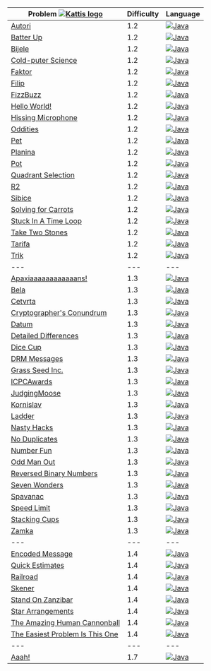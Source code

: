 | Problem [![Kattis logo](https://open.kattis.com/favicon)](https://open.kattis.com/problems) | Difficulty | Language                                                                                                                                |
| ---                                                                                         | ---        | ---                                                                                                                                     |
| [Autori](https://open.kattis.com/problems/autori)                                           | 1.2        | [![Java](https://www.google.com/s2/favicons?domain=java.com)](../master/1.2/Autori/Autori.java)                                         |
| [Batter Up](https://open.kattis.com/problems/batterup)                                      | 1.2        | [![Java](https://www.google.com/s2/favicons?domain=java.com)](../master/1.2/BatterUp/BatterUp.java)                                     |
| [Bijele](https://open.kattis.com/problems/bijele)                                           | 1.2        | [![Java](https://www.google.com/s2/favicons?domain=java.com)](../master/1.2/Bijele/Bijele.java)                                         |
| [Cold-puter Science](https://open.kattis.com/problems/cold)                                 | 1.2        | [![Java](https://www.google.com/s2/favicons?domain=java.com)](../master/1.2/ColdPuterScience/ColdPuterScience.java)                     |
| [Faktor](https://open.kattis.com/problems/faktor)                                           | 1.2        | [![Java](https://www.google.com/s2/favicons?domain=java.com)](../master/1.2/Faktor/Faktor.java)                                         |
| [Filip](https://open.kattis.com/problems/filip)                                             | 1.2        | [![Java](https://www.google.com/s2/favicons?domain=java.com)](../master/1.2/Filip/Filip.java)                                           |
| [FizzBuzz](https://open.kattis.com/problems/trik)                                           | 1.2        | [![Java](https://www.google.com/s2/favicons?domain=java.com)](../master/1.2/FizzBuzz/FizzBuzz.java)                                     |
| [Hello World!](https://open.kattis.com/problems/hello)                                      | 1.2        | [![Java](https://www.google.com/s2/favicons?domain=java.com)](../master/1.2/HelloWorld/HelloWorld.java)                                 |
| [Hissing Microphone](https://open.kattis.com/problems/hissingmicrophone)                    | 1.2        | [![Java](https://www.google.com/s2/favicons?domain=java.com)](../master/1.2/HissingMicrophone/HissingMicrophone.java)                   |
| [Oddities](https://open.kattis.com/problems/oddities)                                       | 1.2        | [![Java](https://www.google.com/s2/favicons?domain=java.com)](../master/1.2/Oddities/Oddities.java)                                     |
| [Pet](https://open.kattis.com/problems/pet)                                                 | 1.2        | [![Java](https://www.google.com/s2/favicons?domain=java.com)](../master/1.2/Pet/Pet.java)                                               |
| [Planina](https://open.kattis.com/problems/planina)                                         | 1.2        | [![Java](https://www.google.com/s2/favicons?domain=java.com)](../master/1.2/Planina/Planina.java)                                       |
| [Pot](https://open.kattis.com/problems/pot)                                                 | 1.2        | [![Java](https://www.google.com/s2/favicons?domain=java.com)](../master/1.2/Pot/Pot.java)                                               |
| [Quadrant Selection](https://open.kattis.com/problems/quadrant)                             | 1.2        | [![Java](https://www.google.com/s2/favicons?domain=java.com)](../master/1.2/QuadrantSelection/QuadrantSelection.java)                   |
| [R2](https://open.kattis.com/problems/r2)                                                   | 1.2        | [![Java](https://www.google.com/s2/favicons?domain=java.com)](../master/1.2/R2/R2.java)                                                 |
| [Sibice](https://open.kattis.com/problems/sibice)                                           | 1.2        | [![Java](https://www.google.com/s2/favicons?domain=java.com)](../master/1.2/Sibice/Sibice.java)                                         |
| [Solving for Carrots](https://open.kattis.com/problems/carrots)                             | 1.2        | [![Java](https://www.google.com/s2/favicons?domain=java.com)](../master/1.2/SolvingForCarrots/SolvingForCarrots.java)                   |
| [Stuck In A Time Loop](https://open.kattis.com/problems/timeloop)                           | 1.2        | [![Java](https://www.google.com/s2/favicons?domain=java.com)](../master/1.2/StuckInATimeLoop/StuckInATimeLoop.java)                     |
| [Take Two Stones](https://open.kattis.com/problems/twostones)                               | 1.2        | [![Java](https://www.google.com/s2/favicons?domain=java.com)](../master/1.2/TakeTwoStones/TakeTwoStones.java)                           |
| [Tarifa](https://open.kattis.com/problems/tarifa)                                           | 1.2        | [![Java](https://www.google.com/s2/favicons?domain=java.com)](../master/1.2/Tarifa/Tarifa.java)                                         |
| [Trik](https://open.kattis.com/problems/trik)                                               | 1.2        | [![Java](https://www.google.com/s2/favicons?domain=java.com)](../master/1.2/Trik/Trik.java)                                             |
| ---                                                                                         | ---        | ---                                                                                                                                     |
| [Apaxiaaaaaaaaaaaans!](https://open.kattis.com/problems/apaxiaaans)                         | 1.3        | [![Java](https://www.google.com/s2/favicons?domain=java.com)](../master/1.3/Apaxiaaaaaaaaaaaans/Apaxiaaaaaaaaaaaans.java)               |
| [Bela](https://open.kattis.com/problems/bela)                                               | 1.3        | [![Java](https://www.google.com/s2/favicons?domain=java.com)](../master/1.3/Bela/Bela.java)                                             |
| [Cetvrta](https://open.kattis.com/problems/cetvrta)                                         | 1.3        | [![Java](https://www.google.com/s2/favicons?domain=java.com)](../master/1.3/Cetvrta/Cetvrta.java)                                       |
| [Cryptographer's Conundrum](https://open.kattis.com/problems/conundrum)                     | 1.3        | [![Java](https://www.google.com/s2/favicons?domain=java.com)](../master/1.3/CryptographersConundrum/CryptographersConundrum.java)       |
| [Datum](https://open.kattis.com/problems/datum)                                             | 1.3        | [![Java](https://www.google.com/s2/favicons?domain=java.com)](../master/1.3/Datum/Datum.java)                                           |
| [Detailed Differences](https://open.kattis.com/problems/detaileddifferences)                | 1.3        | [![Java](https://www.google.com/s2/favicons?domain=java.com)](../master/1.3/DetailedDifferences/DetailedDifferences.java)               |
| [Dice Cup](https://open.kattis.com/problems/dicecup)                                        | 1.3        | [![Java](https://www.google.com/s2/favicons?domain=java.com)](../master/1.3/DiceCup/DiceCup.java)                                       |
| [DRM Messages](https://open.kattis.com/problems/drmmessages)                                | 1.3        | [![Java](https://www.google.com/s2/favicons?domain=java.com)](../master/1.3/DRMMessages/DRMMessages.java)                               |
| [Grass Seed Inc.](https://open.kattis.com/problems/grassseed)                               | 1.3        | [![Java](https://www.google.com/s2/favicons?domain=java.com)](../master/1.3/GrassSeedInc/GrassSeedInc.java)                             |
| [ICPCAwards](https://open.kattis.com/problems/icpcawards)                                   | 1.3        | [![Java](https://www.google.com/s2/favicons?domain=java.com)](../master/1.3/ICPCAwards/ICPCAwards.java)                                 |
| [JudgingMoose](https://open.kattis.com/problems/judgingmoose)                               | 1.3        | [![Java](https://www.google.com/s2/favicons?domain=java.com)](../master/1.3/JudgingMoose/JudgingMoose.java)                             |
| [Kornislav](https://open.kattis.com/problems/kornislav)                                     | 1.3        | [![Java](https://www.google.com/s2/favicons?domain=java.com)](../master/1.3/Kornislav/Kornislav.java)                                   |
| [Ladder](https://open.kattis.com/problems/ladder)                                           | 1.3        | [![Java](https://www.google.com/s2/favicons?domain=java.com)](../master/1.3/Ladder/Ladder.java)                                         |
| [Nasty Hacks](https://open.kattis.com/problems/nastyhacks)                                  | 1.3        | [![Java](https://www.google.com/s2/favicons?domain=java.com)](../master/1.3/NastyHacks/NastyHacks.java)                                 |
| [No Duplicates](https://open.kattis.com/problems/nodup)                                     | 1.3        | [![Java](https://www.google.com/s2/favicons?domain=java.com)](../master/1.3/NoDuplicates/NoDuplicates.java)                             |
| [Number Fun](https://open.kattis.com/problems/numberfun)                                    | 1.3        | [![Java](https://www.google.com/s2/favicons?domain=java.com)](../master/1.3/NumberFun/NumberFun.java)                                   |
| [Odd Man Out](https://open.kattis.com/problems/oddmanout)                                   | 1.3        | [![Java](https://www.google.com/s2/favicons?domain=java.com)](../master/1.3/OddManOut/OddManOut.java)                                   |
| [Reversed Binary Numbers](https://open.kattis.com/problems/reversebinary)                   | 1.3        | [![Java](https://www.google.com/s2/favicons?domain=java.com)](../master/1.3/ReversedBinaryNumbers/ReversedBinaryNumbers.java)           |
| [Seven Wonders](https://open.kattis.com/problems/sevenwonders)                              | 1.3        | [![Java](https://www.google.com/s2/favicons?domain=java.com)](../master/1.3/SevenWonders/SevenWonders.java)                             |
| [Spavanac](https://open.kattis.com/problems/spavanac)                                       | 1.3        | [![Java](https://www.google.com/s2/favicons?domain=java.com)](../master/1.3/Spavanac/Spavanac.java)                                     |
| [Speed Limit](https://open.kattis.com/problems/speedlimit)                                  | 1.3        | [![Java](https://www.google.com/s2/favicons?domain=java.com)](../master/1.3/SpeedLimit/SpeedLimit.java)                                 |
| [Stacking Cups](https://open.kattis.com/problems/cups)                                      | 1.3        | [![Java](https://www.google.com/s2/favicons?domain=java.com)](../master/1.3/StackingCups/StackingCups.java)                             |
| [Zamka](https://open.kattis.com/problems/zamka)                                             | 1.3        | [![Java](https://www.google.com/s2/favicons?domain=java.com)](../master/1.3/Zamka/Zamka.java)                                           |
| ---                                                                                         | ---        | ---                                                                                                                                     |
| [Encoded Message](https://open.kattis.com/problems/encodedmessage)                          | 1.4        | [![Java](https://www.google.com/s2/favicons?domain=java.com)](../master/1.4/EncodedMessage/EncodedMessage.java)                         |
| [Quick Estimates](https://open.kattis.com/problems/quickestimate)                           | 1.4        | [![Java](https://www.google.com/s2/favicons?domain=java.com)](../master/1.4/QuickEstimates/QuickEstimates.java)                         |
| [Railroad](https://open.kattis.com/problems/railroad2)                                      | 1.4        | [![Java](https://www.google.com/s2/favicons?domain=java.com)](../master/1.4/Railroad/Railroad.java)                                     |
| [Skener](https://open.kattis.com/problems/skener)                                           | 1.4        | [![Java](https://www.google.com/s2/favicons?domain=java.com)](../master/1.4/Skener/Skener.java)                                         |
| [Stand On Zanzibar](https://open.kattis.com/problems/zanzibar)                              | 1.4        | [![Java](https://www.google.com/s2/favicons?domain=java.com)](../master/1.4/StandOnZanzibar/StandOnZanzibar.java)                       |
| [Star Arrangements](https://open.kattis.com/problems/stararrangements)                      | 1.4        | [![Java](https://www.google.com/s2/favicons?domain=java.com)](../master/1.4/StarArrangements/StarArrangements.java)                     |
| [The Amazing Human Cannonball](https://open.kattis.com/problems/humancannonball2)           | 1.4        | [![Java](https://www.google.com/s2/favicons?domain=java.com)](../master/1.4/TheAmazingHumanCannonball/TheAmazingHumanCannonball.java)   |
| [The Easiest Problem Is This One](https://open.kattis.com/problems/easiest)                 | 1.4        | [![Java](https://www.google.com/s2/favicons?domain=java.com)](../master/1.4/TheEasiestProblemIsThisOne/TheEasiestProblemIsThisOne.java) |
| ---                                                                                         | ---        | ---                                                                                                                                     |
| [Aaah!](https://open.kattis.com/problems/aaah)                                              | 1.7        | [![Java](https://www.google.com/s2/favicons?domain=java.com)](../master/1.7/Aaah/Aaah.java)                                             |
